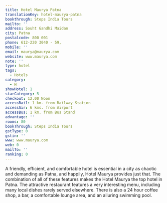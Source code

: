 ```yaml
---
title: Hotel Maurya Patna
translationKey: hotel-maurya-patna
bookthrough: Steps India Tours
mailto: ''
address: Souht Gandhi Maidan
city: Patna
postalcode: 800 001
phone: 612-220 3040 - 59,
mobile: ''
email: maurya@maurya.com
website: www.maurya.com
note: ''
type: hotel
tags:
  - Hotels
category:
  - H
showHotel: 1
starCategory: 5
checkout: 12.00 Noon
accessRail: 1 km. from Railway Station
accessAir: 6 kms. from Airport
accessBus: 1 km. from Bus Stand
advantage: ''
rooms: 80
bookThrough: Steps India Tours
gstType: 0
gstin: ''
www: www.maurya.com
web: 0
mailTo: ''
ranking: 0
---
```







A friendly, efficient, and comfortable hotel is essential in a city as chaotic and demanding as Patna, and happily, Hotel Maurya provides just that. The combination of all of these features makes the Hotel Maurya the top hotel in Patna.    The attractive restaurant features a very interesting menu, including many local dishes rarely served elsewhere. There is also a 24 hour coffee shop, a bar, a comfortable lounge area, and an alluring swimming pool.